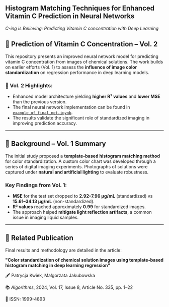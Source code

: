 ## Histogram Matching Techniques for Enhanced Vitamin C Prediction in Neural Networks
*C-ing is Believing: Predicting Vitamin C concentration with Deep Learning*

## 🧪 Prediction of Vitamin C Concentration – Vol. 2

This repository presents an improved neural network model for predicting vitamin C concentration from images of chemical solutions. The work builds on earlier efforts (Vol. 1) to assess the **influence of image color standardization** on regression performance in deep learning models.

### 🔬 Vol. 2 Highlights:

* Enhanced model architecture yielding **higher R² values** and **lower MSE** than the previous version.
* The final neural network implementation can be found in [`example_of_final_net.ipynb`](./example_of_final_net.ipynb).
* The results validate the significant role of standardized imaging in improving prediction accuracy.

---

## 📸 Background – Vol. 1 Summary

The initial study proposed a **template-based histogram matching method** for color standardization. A custom color chart was developed through a series of digital imaging experiments. Photographs of solutions were captured under **natural and artificial lighting** to evaluate robustness.

### Key Findings from Vol. 1:

* **MSE** for the test set dropped to **2.92–7.96 µg/mL** (standardized) vs **15.61–34.13 µg/mL** (non-standardized).
* **R² values** reached approximately **0.99** for standardized images.
* The approach helped **mitigate light reflection artifacts**, a common issue in imaging liquid samples.

---

## 📄 Related Publication

Final results and methodology are detailed in the article:

**"Color standardization of chemical solution images using template-based histogram matching in deep learning regression"**

🖋 Patrycja Kwiek, Małgorzata Jakubowska

📚 *Algorithms*, 2024, Vol. 17, Issue 8, Article No. 335, pp. 1–22

🔗 ISSN: 1999-4893
